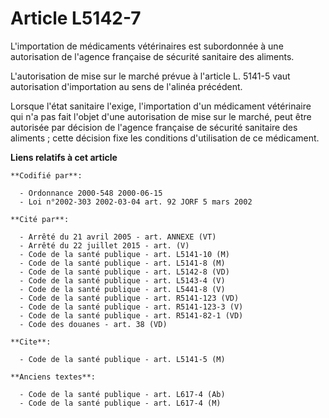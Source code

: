 # Article L5142-7

L'importation de médicaments vétérinaires est subordonnée à une autorisation de l'agence française de sécurité sanitaire des
aliments.

L'autorisation de mise sur le marché prévue à l'article L. 5141-5 vaut autorisation d'importation au sens de l'alinéa
précédent.

Lorsque l'état sanitaire l'exige, l'importation d'un médicament vétérinaire qui n'a pas fait l'objet d'une autorisation de
mise sur le marché, peut être autorisée par décision de l'agence française de sécurité sanitaire des aliments ; cette
décision fixe les conditions d'utilisation de ce médicament.

**Liens relatifs à cet article**

	**Codifié par**:

	  - Ordonnance 2000-548 2000-06-15
	  - Loi n°2002-303 2002-03-04 art. 92 JORF 5 mars 2002

	**Cité par**:

	  - Arrêté du 21 avril 2005 - art. ANNEXE (VT)
	  - Arrêté du 22 juillet 2015 - art. (V)
	  - Code de la santé publique - art. L5141-10 (M)
	  - Code de la santé publique - art. L5141-8 (M)
	  - Code de la santé publique - art. L5142-8 (VD)
	  - Code de la santé publique - art. L5143-4 (V)
	  - Code de la santé publique - art. L5441-8 (V)
	  - Code de la santé publique - art. R5141-123 (VD)
	  - Code de la santé publique - art. R5141-123-3 (V)
	  - Code de la santé publique - art. R5141-82-1 (VD)
	  - Code des douanes - art. 38 (VD)

	**Cite**:

	  - Code de la santé publique - art. L5141-5 (M)

	**Anciens textes**:

	  - Code de la santé publique - art. L617-4 (Ab)
	  - Code de la santé publique - art. L617-4 (M)
